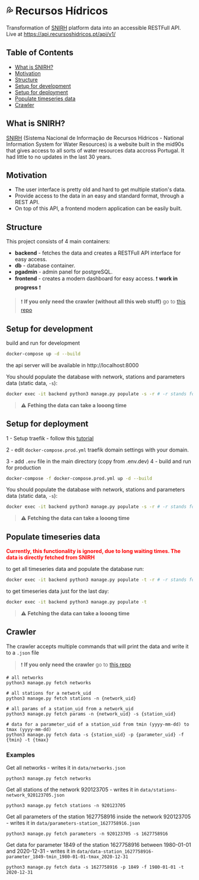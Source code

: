 # :sweat_drops: Recursos Hídricos

Transformation of [SNIRH](https://snirh.apambiente.pt/) platform data into an accessible RESTFull API.  
Live at https://api.recursoshidricos.pt/api/v1/

## Table of Contents

- [What is SNIRH?](#what-is-snirh)
- [Motivation](#motivation)
- [Structure](#structure)
- [Setup for development](#setup-for-development)
- [Setup for deployment](#setup-for-deployment)
- [Populate timeseries data](#populate-timeseries-data)
- [Crawler](#crawler)

## What is SNIRH?

[SNIRH](https://snirh.apambiente.pt/) (Sistema Nacional de Informação de Recursos Hídricos - National Information System for Water Resources) is a website built in the mid90s that gives access to all sorts of water resources data accross Portugal. It had little to no updates in the last 30 years.

## Motivation

- The user interface is pretty old and hard to get multiple station's data.
- Provide access to the data in an easy and standard format, through a REST API.
- On top of this API, a frontend modern application can be easily built.

## Structure

This project consists of 4 main containers:

- **backend** - fetches the data and creates a RESTFull API interface for easy access.
- **db** - database container.
- **pgadmin** - admin panel for postgreSQL.
- **frontend** - creates a modern dashboard for easy access. :exclamation: **work in progress** :exclamation:

> :exclamation: **If you only need the crawler (without all this web stuff)** go to [this repo](https://github.com/franciscobmacedo/snirhcrawler)

## Setup for development

build and run for development

```bash
docker-compose up -d --build
```

the api server will be available in http://localhost:8000

You should populate the database with network, stations and parameters data (static data, `-s`):

```bash
docker exec -it backend python3 manage.py populate -s -r # -r stands for replace
```

> :warning: **Fething the data can take a looong time**

## Setup for deployment

1 - Setup traefik - follow this [tutorial](https://www.digitalocean.com/community/tutorials/how-to-use-traefik-v2-as-a-reverse-proxy-for-docker-containers-on-ubuntu-20-04)

2 - edit `docker-compose.prod.yml` traefik domain settings with your domain.

3 - add `.env` file in the main directory (copy from .env.dev)
4 - build and run for production

```bash
docker-compose -f docker-compose.prod.yml up -d --build
```

You should populate the database with network, stations and parameters data (static data, `-s`):

```bash
docker exec -it backend python3 manage.py populate -s -r # -r stands for replace
```

> :warning: **Fetching the data can take a looong time**

## Populate timeseries data

<span style="color:red">**Currently, this functionality is ignored, due to long waiting times. The data is directly fetched from SNIRH**</span>

to get all timeseries data and populate the database run:

```bash
docker exec -it backend python3 manage.py populate -t -r # -r stands for replace
```

to get timeseries data just for the last day:

```bash
docker exec -it backend python3 manage.py populate -t
```

> :warning: **Fetching the data can take a looong time**

## Crawler

The crawler accepts multiple commands that will print the data and write it to a `.json` file

> :exclamation: **If you only need the crawler** go to [this repo](https://github.com/franciscobmacedo/snirhcrawler)

```
# all networks
python3 manage.py fetch networks

# all stations for a network_uid
python3 manage.py fetch stations -n {network_uid}

# all params of a station_uid from a network_uid
python3 manage.py fetch params -n {network_uid} -s {station_uid}

# data for a parameter_uid of a station_uid from tmin (yyyy-mm-dd) to tmax (yyyy-mm-dd)
python3 manage.py fetch data -s {station_uid} -p {parameter_uid} -f {tmin} -t {tmax}
```

### Examples

Get all networks - writes it in `data/networks.json`

```
python3 manage.py fetch networks
```

Get all stations of the network 920123705 - writes it in `data/stations-network_920123705.json`

```
python3 manage.py fetch stations -n 920123705
```

Get all parameters of the station 1627758916 inside the network 920123705 - writes it in `data/parameters-station_1627758916.json`

```
python3 manage.py fetch parameters -n 920123705 -s 1627758916
```

Get data for parameter 1849 of the station 1627758916 between 1980-01-01 and 2020-12-31 - writes it in `data/data-station_1627758916-parameter_1849-tmin_1980-01-01-tmax_2020-12-31`

```
python3 manage.py fetch data -s 1627758916 -p 1849 -f 1980-01-01 -t 2020-12-31
```
